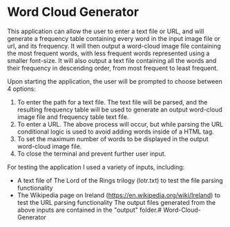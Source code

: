 # Word Cloud Generator

This application can allow the user to enter a text file or URL, and will generate a frequency table containing every word in the input image file or url, and its frequency.
It will then output a word-cloud image file containing the most frequent words, with less frequent words represented using a smaller font-size.
It will also output a text file containing all the words and their frequency in descending order, from most frequent to least frequent.

Upon starting the application, the user will be prompted to choose between 4 options:

1.  To enter the path for a text file. The text file will be parsed, and the resulting frequency table will be used to generate an output word-cloud image file and frequency table text file.
2.  To enter a URL. The above process will occur, but while parsing the URL conditional logic is used to avoid adding words inside of a HTML tag.
3.  To set the maximum number of words to be displayed in the output word-cloud image file.
4.  To close the terminal and prevent further user input.

For testing the application I used a variety of inputs, including:

- A text file of The Lord of the Rings trilogy (lotr.txt) to test the file parsing functionality
- The Wikipedia page on Ireland (https://en.wikipedia.org/wiki/Ireland) to test the URL parsing functionality
  The output files generated from the above inputs are contained in the "output" folder.# Word-Cloud-Generator
